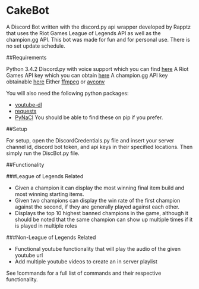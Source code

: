 # CakeBot
A Discord Bot written with the discord.py api wrapper developed by Rapptz that uses the Riot Games League of Legends API as well as the champion.gg API. This bot was made for fun and for personal use. There is no set update schedule. 

##Requirements

Python 3.4.2
Discord.py with voice support which you can find [here](https://github.com/Rapptz/discord.py)
A Riot Games API key which you can obtain [here](https://developer.riotgames.com/)
A champion.gg API key obtainable [here](http://api.champion.gg/)
Either [ffmpeg](https://ffmpeg.org/download.html) or [avconv](https://libav.org/download/) 

You will also need the following python packages:
  * [youtube-dl](https://rg3.github.io/youtube-dl/) 
  * [requests](http://docs.python-requests.org/en/master/user/install/#install)
  * [PyNaCl](https://pypi.python.org/pypi/PyNaCl/)
 You should be able to find these on pip if you prefer. 

##Setup

For setup, open the DiscordCredentials.py file and insert your server channel id, discord bot token, and api keys in their specified locations. Then simply run the DiscBot.py file.

##Functionality

###League of Legends Related

  * Given a champion it can display the most winning final item build and most winning starting items.
  * Given two champions can display the win rate of the first champion against the second, if they are generally played against each other.
  * Displays the top 10 highest banned champions in the game, although it should be noted that the same champion can show up multiple times if it is played in 
    multiple roles

###Non-League of Legends Related

  * Functional youtube functionality that will play the audio of the given youtube url
  * Add multiple youtube videos to create an in server playlist


See !commands for a full list of commands and their respective functionality.

